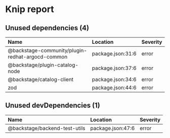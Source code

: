 # Knip report

## Unused dependencies (4)

| Name                                             | Location          | Severity |
| :----------------------------------------------- | :---------------- | :------- |
| @backstage-community/plugin-redhat-argocd-common | package.json:31:6 | error    |
| @backstage/plugin-catalog-node                   | package.json:37:6 | error    |
| @backstage/catalog-client                        | package.json:34:6 | error    |
| zod                                              | package.json:44:6 | error    |

## Unused devDependencies (1)

| Name                          | Location          | Severity |
| :---------------------------- | :---------------- | :------- |
| @backstage/backend-test-utils | package.json:47:6 | error    |
